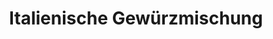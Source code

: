 ---
layout: blog-zubereitung
permalink: /italian-seasoning/
pagedesc: Italienische Gewürzmischung
title: Italienische Gewürzmischung
headline: Italienische Gewürzmischung
thumbnail: /wp-content/images/italian-seasoning.jpg
datafile: italian-seasoning
tags: [Gewürz]
gesamtzeitaufwand: 1-2 Minuten
zeitaufwandzubereitung: 1-2 Minuten
htmlbeforeheadend: blog/htmlbeforeheadend.html
htmlbeforebodyend: blog/htmlbeforebodyend.html
---